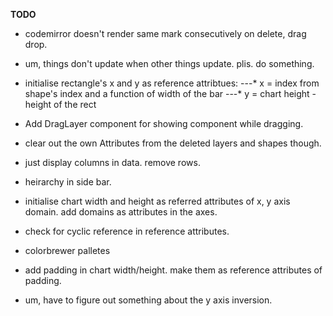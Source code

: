 **TODO**
* codemirror doesn't render same mark consecutively on delete, drag drop.

* um, things don't update when other things update. plis. do something.

* initialise rectangle's x and y as reference attribtues:
---* x = index from shape's index and a function of width of the bar
---* y = chart height - height of the rect

* Add DragLayer component for showing component while dragging.
* clear out the own Attributes from the deleted layers and shapes though.

* just display columns in data. remove rows. 
* heirarchy in side bar.
* initialise chart width and height as referred attributes of x, y axis domain. add domains as attributes in the axes.

* check for cyclic reference in reference attributes.
* colorbrewer palletes
* add padding in chart width/height. make them as reference attributes of padding.

* um, have to figure out something about the y axis inversion.